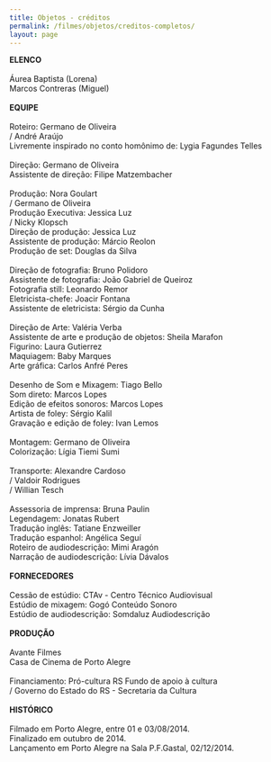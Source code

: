 ```yaml
---
title: Objetos - créditos
permalink: /filmes/objetos/creditos-completos/
layout: page
---
```

**ELENCO**\
\
Áurea Baptista (Lorena)\
Marcos Contreras (Miguel)\
\
**EQUIPE**\
\
Roteiro: Germano de Oliveira\
/ André Araújo\
Livremente inspirado no conto homônimo de: Lygia Fagundes Telles\
\
Direção: Germano de Oliveira\
Assistente de direção: Filipe Matzembacher\
\
Produção: Nora Goulart\
/ Germano de Oliveira\
Produção Executiva: Jessica Luz\
/ Nicky Klopsch\
Direção de produção: Jessica Luz\
Assistente de produção: Márcio Reolon\
Produção de set: Douglas da Silva\
\
Direção de fotografia: Bruno Polidoro\
Assistente de fotografia: João Gabriel de Queiroz\
Fotografia still: Leonardo Remor\
Eletricista-chefe: Joacir Fontana\
Assistente de eletricista: Sérgio da Cunha\
\
Direção de Arte: Valéria Verba\
Assistente de arte e produção de objetos: Sheila Marafon\
Figurino: Laura Gutierrez\
Maquiagem: Baby Marques\
Arte gráfica: Carlos Anfré Peres\
\
Desenho de Som e Mixagem: Tiago Bello\
Som direto: Marcos Lopes\
Edição de efeitos sonoros: Marcos Lopes\
Artista de foley: Sérgio Kalil\
Gravação e edição de foley: Ivan Lemos\
\
Montagem: Germano de Oliveira\
Colorização: Lígia Tiemi Sumi\
\
Transporte: Alexandre Cardoso\
/ Valdoir Rodrigues\
/ Willian Tesch\
\
Assessoria de imprensa: Bruna Paulin\
Legendagem: Jonatas Rubert\
Tradução inglês: Tatiane Enzweiller\
Tradução espanhol: Angélica Seguí\
Roteiro de audiodescrição: Mimi Aragón\
Narração de audiodescrição: Lívia Dávalos\
\
**FORNECEDORES**\
\
Cessão de estúdio: CTAv - Centro Técnico Audiovisual\
Estúdio de mixagem: Gogó Conteúdo Sonoro\
Estúdio de audiodescrição: Somdaluz Audiodescrição\
\
**PRODUÇÃO**\
\
Avante Filmes\
Casa de Cinema de Porto Alegre\
\
Financiamento: Pró-cultura RS Fundo de apoio à cultura\
/ Governo do Estado do RS - Secretaria da Cultura\
\
**HISTÓRICO**\
\
Filmado em Porto Alegre, entre 01 e 03/08/2014.\
Finalizado em outubro de 2014.\
Lançamento em Porto Alegre na Sala P.F.Gastal, 02/12/2014.